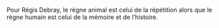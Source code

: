 Pour Régis Debray, le règne animal est celui de la répétition alors que le règne humain est celui de la mémoire et de l’histoire.